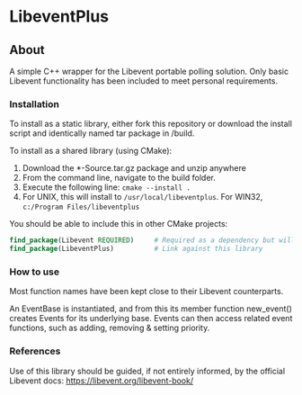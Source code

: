 # LibeventPlus

## About

A simple C++ wrapper for the Libevent portable polling solution. Only basic Libevent functionality has been included to meet personal requirements.

### Installation

To install as a static library, either fork this repository or download the install script and identically named tar package in /build.

To install as a shared library (using CMake):

1. Download the *-Source.tar.gz package and unzip anywhere
2. From the command line, navigate to the build folder.
3. Execute the following line: `cmake --install .`
4. For UNIX, this will install to `/usr/local/libeventplus`. For WIN32, `c:/Program Files/libeventplus`

You should be able to include this in other CMake projects:
```cmake
find_package(Libevent REQUIRED)     # Required as a dependency but will not need to be linked
find_package(LibeventPlus)          # Link against this library 
```

### How to use

Most function names have been kept close to their Libevent counterparts.

An EventBase is instantiated, and from this its member function new_event() creates Events for its underlying base. Events can then access related event functions, such as adding, removing & setting priority.

### References

Use of this library should be guided, if not entirely informed, by the official Libevent docs: https://libevent.org/libevent-book/